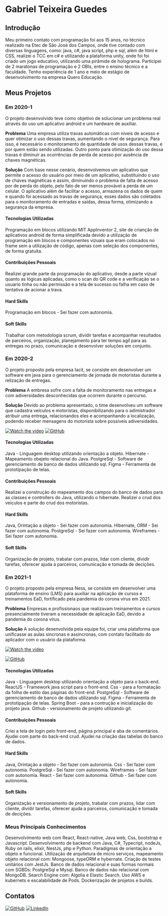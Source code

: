 # **Gabriel Teixeira Guedes**

## **Introdução**

Meu primeiro contato com programação foi aos 15 anos, no técnico realizado na Etec de São José dos Campos, onde tive contado com diversas linguagens, como: java, c#, java script, php e sql, além de html e CSS, realizei o TCC em c# e utilizando a plataforma unity, onde foi foi criado um jogo educativo, utilizando uma pirâmide de holograma. Participei de 2 maratonas de programação e 2 OBIs, entre o ensino técnico e a faculdade. Tenho experiência de 1 ano e meio de estágio de desenvolvimento na empresa Quero Educação.

## **Meus Projetos**

### **Em 2020-1**
O projeto desenvolvido teve como objetivo de solucionar um problema real através do uso um aplicativo android e um hardware de auxiliar.

**Problema**
Uma empresa utiliza travas automáticas com níveis de acesso e quer otimizar o uso dessas travas, aumentando o nível de segurança. Para isso, é necessário o monitoramento de quantidade de usos dessas travas, e por quem estão sendo utilizadas. Outro ponto para otimização do uso dessa travas é diminuir as ocorrências de perda de acesso por ausência de chaves magnéticas.

**Solução**
Com base nesse cenário, desenvolvemos  um aplicativo que permite o acesso do usuário por meio de um aplicativo, substituindo o uso de chaves magnéticas e assim, diminuindo o problema de falta de acesso por de perda do objeto, pelo fato de ser menos provável a perda de um celular. O aplicativo além de facilitar o acesso, armazena os dados de quem e quando foi acessado as travas de segurança, esses dados são coletados para o monitoramento de entradas e saídas, dessa forma, otimizando a segurança da empresa.


#### **Tecnologias Utilizadas**
Programação em blocos utilizando MIT AppInventor 2, site de crianção de aplicativos android de forma simplificada devido a utilização de programação em blocos e componentes vizuais que eram colocados no frame sem a utilização de código, apenas com seleção dos componentes, de forma gratuita.

#### **Contribuições Pessoais**
Realizei grande parte da programação do aplicativo, desde a parte vizual quanto as lógicas aplicadas, como o scan do QR code e a verificação se o usuario tinha ou não permissão e a tela de sucesso ou falha em caso de tentativa de acionar a trava.

#### **Hard Skills**
Programação em blocos - Sei fazer com autonomia.


#### **Soft Skills**
Trabalhar com metodologia scrum, dividir tarefas e acompanhar resultados de parceiros, organização, planejamento para ter tempo agíl para as entregas no prazo, comunicação e desenvolver soluções em conjunto.

### **Em 2020-2**
O projeto proposto pela empresa Iacit, se consiste em desenvolver um software em java para o gerenciamento de jornada de motoristas durante a relização de entregas.

**Problema**
A embresa sofre com a falta de monitoramento nas entregas e com adiversidades desconhecidas que ocorrem durante o percurso.

**Solução**
Devido ao problema apresentado, o time desenvolveu um software que cadastra veículos e motoristas, disponibilizando para o adimistrador atribuir uma entrega, relacionandos eles e acompanhando a localização, podendo receber mensagens do motorista sobre possíveis adiversidades.

[![Watch the video](https://cdn.discordapp.com/attachments/748503719519322153/767501698360672256/unknown.png)](https://drive.google.com/file/d/1SGyTxG4Z9723u_FH5SWndtdmvuLje1AI/view?usp=sharing)
[![GitHub](https://img.shields.io/badge/github-%23121011.svg?style=for-the-badge&logo=github&logoColor=white)](https://github.com/LeticiaSan/Projeto-Jornada-de-Motorista---Time-2)

#### **Tecnologias Utilizadas**
Java - Linguagem desktop utilizando orientação a objeto.
Hibernate - Mapeamento obejeto relacional do Java.
PostgreSql - Software de gerenciamento de banco de dados utilizando sql.
Figma - Ferramenta de prototipação de telas.

#### **Contribuições Pessoais**
Realizei a construção do mapeamento dos campos do banco de dados para as classes e controllers do Java, utilizando o hibernate.
Realizei o crud dos veiculos e parte do crud dos motoristas.

#### **Hard Skills**
Java, Orintação a objeto - Sei fazer com autonomia.
Hibernate, ORM - Sei fazer com autonomia.
PostgreSql - Sei fazer com autonomia.
Wireframes - Sei fazer com autonomia.


#### **Soft Skills**
Organização de projeto, trabalar com prazos, lidar com cliente, 
dividir tarefas, oferecer ajuda a parceiros, comunicação e tomada de decições.

### **Em 2021-1**
O projeto proposto pela empresa Ness, se consiste em desenvolver uma plataforma de ensino (LMS) para auxiliar na aplicação de cursos e treinamentos EaD, fortificado pela pandemia do corona vírus em 2021.

**Problema**
Empresas e profissionaos que realizavam treinamentos e cursos presencialmente tiveram a necessidade de aplicação EaD, devido a pandemia do corona vírus.

**Solução**
A solução desenvolvida pela equipe foi, criar uma plataforma que unificasse as aulas sincronas e assincronas, com contato facilitado do aplicador com o usuário da plataforma.

[![Watch the video](https://media.discordapp.net/attachments/524268092914663424/970877530682830848/unknown.png?width=1025&height=482)](https://user-images.githubusercontent.com/62018632/120943019-cf7efc80-c702-11eb-97b8-9eb7433cda8e.mp4)

[![GitHub](https://img.shields.io/badge/github-%23121011.svg?style=for-the-badge&logo=github&logoColor=white)](https://github.com/LeticiaSan/Plataforma-de-Ensino---Time-1)

#### **Tecnologias Utilizadas**
Java - Linguagem desktop utilizando orientação a objeto para o back-end.
ReactJS - Framework java script para o front-end.
Css - para a formatação da folha de estilo das páginas do front-end.
PostgreSql - Software de gerenciamento de banco de dados utilizando sql.
Figma - Ferramenta de prototipação de telas.
Spring Boot - para a contrução e inicialização do projeto java.
Github - versionamento de projeto utilizando git.

#### **Contribuições Pessoais**
Criei a tela de login pelo front-end, página principal e aba de comentários. Ajudei com parte do back-end crud. Ajudei na criação das tabelas do banco de dados.

#### **Hard Skills**
Java, Orintação a objeto - Sei fazer com autonomia.
Css - Sei fazer com autonomia.
PostgreSql - Sei fazer com autonomia.
Wireframes - Sei fazer com autonomia.
React - Sei fazer com autonomia.
Github - Sei fazer com autonomia.


#### **Soft Skills**
Organização e versionamento de projeto, trabalar com prazos, lidar com cliente, 
dividir tarefas, oferecer ajuda a parceiros, comunicação e tomada de decições.

### **Meus Principais Conhecimentos**
Desenvolvimento web com React, React-native, Java web, Css, bootstrap e Javascript.
Desenvolvimento de backend com Java, C#, Typecript, nodeJs, Ruby on rails, elixir, NestJs, php e Python.
Paradigmas de orientação a objeto e funcional.
Utilização de arquitetura de micro serviços, mapeamento objeto relacional com: Mongoose, typeORM e hybernate.
Criação de testes unitários com JestJs. Banco de dados relacional e suas formas normais com SGBDs: PostgreSql e Mysql.
Banco de dados não relacional com MongoDB. Search Engine com: Algolia e Elastic Search.
Uso AWS e kubernets e escalabilidade de Pods. Dockerização de projetos e builds.


## **Contatos**
[![GitHub](https://img.shields.io/badge/github-%23121011.svg?style=for-the-badge&logo=github&logoColor=white)](https://github.com/Gabrieltg7)
[![LinkedIn](https://img.shields.io/badge/linkedin-%230077B5.svg?style=for-the-badge&logo=linkedin&logoColor=white)](https://www.linkedin.com/in/gabriel-teixeira-2238311a3/)


